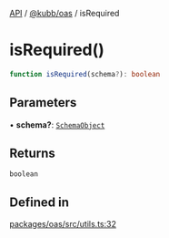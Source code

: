 [API](../../../packages.md) / [@kubb/oas](../index.md) / isRequired

# isRequired()

```ts
function isRequired(schema?): boolean
```

## Parameters

• **schema?**: [`SchemaObject`](../namespaces/OasTypes/type-aliases/SchemaObject.md)

## Returns

`boolean`

## Defined in

[packages/oas/src/utils.ts:32](https://github.com/kubb-project/kubb/blob/7f30045af96d8c89b6cda0a30f7535f095a0cb45/packages/oas/src/utils.ts#L32)
